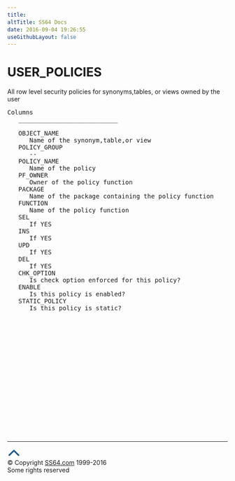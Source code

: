 ```yaml
---
title:
altTitle: SS64 Docs
date: 2016-09-04 19:26:55
useGithubLayout: false
---
```

<!-- #BeginLibraryItem "/Library/head_orad.lbi" --><!-- #EndLibraryItem --><h1>USER_POLICIES </h1><p>All row level security policies for synonyms,tables, or views owned by the user </p> 
 
<pre>Columns
   ___________________________
 
   OBJECT_NAME
      Name of the synonym,table,or view
   POLICY_GROUP
      --
   POLICY_NAME
      Name of the policy
   PF_OWNER
      Owner of the policy function
   PACKAGE
      Name of the package containing the policy function
   FUNCTION
      Name of the policy function
   SEL
      If YES
   INS
      If YES
   UPD
      If YES
   DEL
      If YES
   CHK_OPTION
      Is check option enforced for this policy?
   ENABLE
      Is this policy is enabled?
   STATIC_POLICY
      Is this policy is static?

</pre><!-- #BeginLibraryItem "/Library/foot_orad.lbi" --><p><script async="" src="//pagead2.googlesyndication.com/pagead/js/adsbygoogle.js"></script>
<!-- oracle-footer -->
<ins class="adsbygoogle" style="display:inline-block;width:300px;height:250px" data-ad-client="ca-pub-6140977852749469" data-ad-slot="4275490898"></ins>
<script>
(adsbygoogle = window.adsbygoogle || []).push({});
</script></p>
<hr>
<div id="bl" class="footer"><a href="#"><img src="../images/top.png" width="30" height="22" alt="Back to the Top"></a></div>
<div id="br" class="footer, tagline">© Copyright <a href="http://ss64.com/">SS64.com</a> 1999-2016<br>
Some rights reserved</div>
<!-- #EndLibraryItem -->

